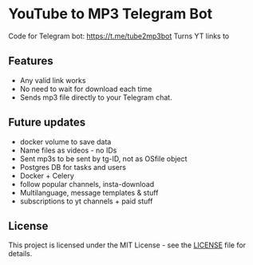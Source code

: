 # YouTube to MP3 Telegram Bot

Code for Telegram bot: https://t.me/tube2mp3bot
Turns YT links to 

## Features

- Any valid link works
- No need to wait for download each time
- Sends mp3 file directly to your Telegram chat.

## Future updates

- docker volume to save data
- Name files as videos - no IDs
- Sent mp3s to be sent by tg-ID, not as OSfile object
- Postgres DB for tasks and users
- Docker + Celery 
- follow popular channels, insta-download
- Multilanguage, message templates & stuff
- subscriptions to yt channels + paid stuff

## License

This project is licensed under the MIT License - see the [LICENSE](LICENSE) file for details.